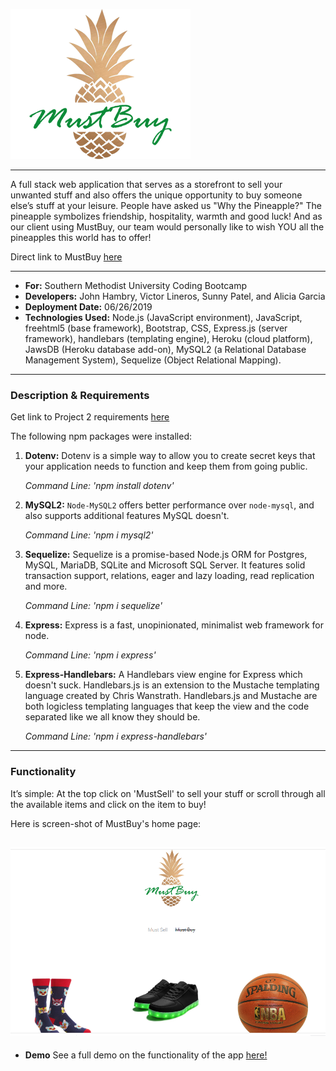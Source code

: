 ![image info](./public/images/pineapple-logo3.png)

---

A full stack web application that serves as a storefront to sell your unwanted stuff and also offers the unique opportunity to buy someone else’s stuff at your leisure. People have asked us "Why the Pineapple?" The pineapple symbolizes friendship, hospitality, warmth and good luck! And as our client using MustBuy, our team would personally like to wish YOU all the pineapples this world has to offer!

Direct link to MustBuy [here](https://mustbuy.herokuapp.com/)

---

- **For:** Southern Methodist University Coding Bootcamp
- **Developers:** John Hambry, Victor Lineros, Sunny Patel, and Alicia Garcia
- **Deployment Date:** 06/26/2019
- **Technologies Used:** Node.js (JavaScript environment), JavaScript, freehtml5 (base framework), Bootstrap, CSS, Express.js (server framework), handlebars (templating engine), Heroku (cloud platform), JawsDB (Heroku database add-on), MySQL2 (a Relational Database Management System), Sequelize (Object Relational Mapping).

---

### Description & Requirements

Get link to Project 2 requirements [here](https://drive.google.com/file/d/15i7nSFby2ObN3Awxiv1KX7UWiWNq__n6/view?usp=sharing)

The following npm packages were installed:

1. **Dotenv:** Dotenv is a simple way to allow you to create secret keys that your application needs to function and keep them from going public.

   _Command Line: 'npm install dotenv'_

2) **MySQL2:** `Node-MySQL2` offers better performance over `node-mysql`, and also supports additional features MySQL doesn't.

   _Command Line: 'npm i mysql2'_

3.  **Sequelize:** Sequelize is a promise-based Node.js ORM for Postgres, MySQL, MariaDB, SQLite and Microsoft SQL Server. It features solid transaction support, relations, eager and lazy loading, read replication and more.

    _Command Line: 'npm i sequelize'_

4.  **Express:** Express is a fast, unopinionated, minimalist web framework for node.

    _Command Line: 'npm i express'_

5.  **Express-Handlebars:** A Handlebars view engine for Express which doesn't suck. Handlebars.js is an extension to the Mustache templating language created by Chris Wanstrath. Handlebars.js and Mustache are both logicless templating languages that keep the view and the code separated like we all know they should be.

    _Command Line: 'npm i express-handlebars'_

---

### Functionality

It’s simple: At the top click on 'MustSell' to sell your stuff or scroll through all the available items and click on the item to buy!

Here is screen-shot of MustBuy's home page:

## ![View of Home Page](./public/images/home-page.png)

- **Demo**
  See a full demo on the functionality of the app [here!]()
